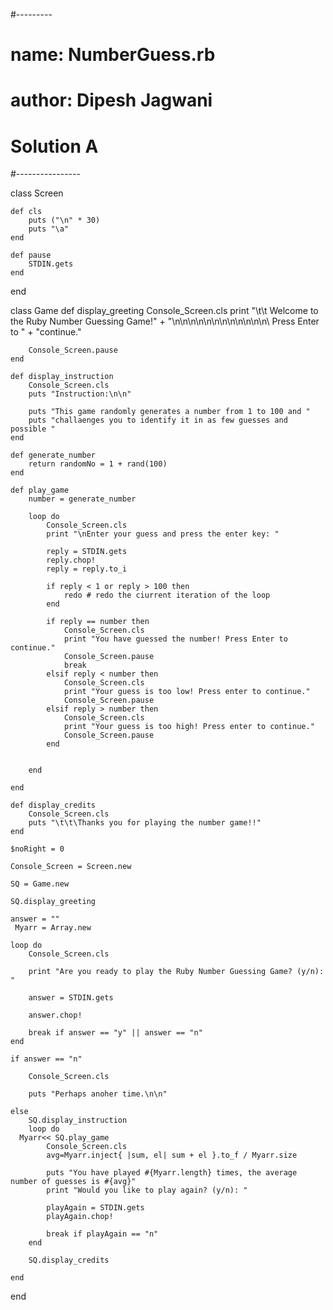 #---------
# name: NumberGuess.rb
# author: Dipesh Jagwani
# Solution A
#----------------

class Screen

	def cls
		puts ("\n" * 30)
		puts "\a"
	end

	def pause
		STDIN.gets
	end

end

class Game
	def display_greeting
		Console_Screen.cls
		print "\t\t Welcome to the Ruby Number Guessing Game!" +
		"\n\n\n\n\n\n\n\n\n\n\n\n\ Press Enter to " + 
		"continue."

		Console_Screen.pause
	end

	def display_instruction
		Console_Screen.cls
		puts "Instruction:\n\n"

		puts "This game randomly generates a number from 1 to 100 and "
		puts "challaenges you to identify it in as few guesses and possible "
	end

	def generate_number
		return randomNo = 1 + rand(100)
	end

	def play_game
		number = generate_number

		loop do
			Console_Screen.cls
			print "\nEnter your guess and press the enter key: "

			reply = STDIN.gets
			reply.chop!
			reply = reply.to_i

			if reply < 1 or reply > 100 then
                redo # redo the ciurrent iteration of the loop
            end

            if reply == number then
            	Console_Screen.cls
            	print "You have guessed the number! Press Enter to continue."
            	Console_Screen.pause
            	break
            elsif reply < number then
            	Console_Screen.cls
            	print "Your guess is too low! Press enter to continue."
            	Console_Screen.pause
            elsif reply > number then
            	Console_Screen.cls
            	print "Your guess is too high! Press enter to continue."
            	Console_Screen.pause
            end


        end

    end

    def display_credits
    	Console_Screen.cls
    	puts "\t\t\Thanks you for playing the number game!!"
    end

    $noRight = 0

    Console_Screen = Screen.new

    SQ = Game.new

    SQ.display_greeting

    answer = ""
     Myarr = Array.new

	loop do
		Console_Screen.cls

		print "Are you ready to play the Ruby Number Guessing Game? (y/n): "

		answer = STDIN.gets

		answer.chop!

		break if answer == "y" || answer == "n"
	end

	if answer == "n"

		Console_Screen.cls

		puts "Perhaps anoher time.\n\n"

	else
		SQ.display_instruction
		loop do
      Myarr<< SQ.play_game
			Console_Screen.cls
			avg=Myarr.inject{ |sum, el| sum + el }.to_f / Myarr.size

      		puts "You have played #{Myarr.length} times, the average number of guesses is #{avg}"
			print "Would you like to play again? (y/n): "

			playAgain = STDIN.gets
			playAgain.chop!

			break if playAgain == "n"
		end

		SQ.display_credits

	end

end
